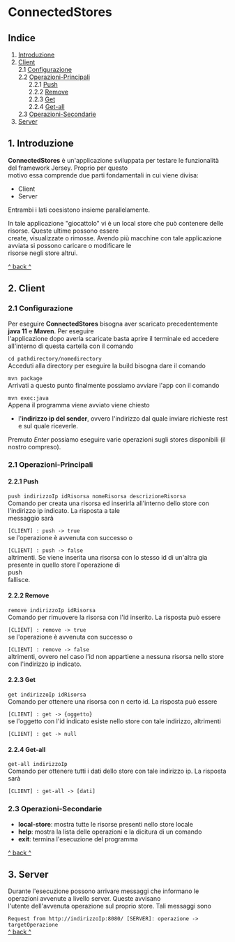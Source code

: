# ConnectedStores

## Indice

1. <a href="#introduzione">Introduzione</a>
2. <a href="#client">Client</a>    
   2.1 <a href="#configurazione">Configurazione</a>    
   2.2 <a href="#operazioni-principali">Operazioni-Principali</a>    
   &nbsp;&nbsp;&nbsp;&nbsp;&nbsp;&nbsp;2.2.1 <a href="#push">Push</a>     
   &nbsp;&nbsp;&nbsp;&nbsp;&nbsp;&nbsp;2.2.2 <a href="#remove">Remove</a>     
   &nbsp;&nbsp;&nbsp;&nbsp;&nbsp;&nbsp;2.2.3 <a href="#get">Get</a>     
   &nbsp;&nbsp;&nbsp;&nbsp;&nbsp;&nbsp;2.2.4 <a href="#get-all">Get-all</a>    
   2.3 <a href="#operazioni-secondarie">Operazioni-Secondarie</a>
3. <a href="#server">Server</a>

## 1. Introduzione

**ConnectedStores** è un'applicazione sviluppata per testare le funzionalità del framework Jersey. Proprio per
questo    
motivo essa comprende due parti fondamentali in cui viene divisa:

- Client
- Server

Entrambi i lati coesistono insieme parallelamente.

In tale applicazione "giocattolo" vi è un local store che può contenere delle risorse. Queste ultime possono essere    
create, visualizzate o rimosse. Avendo più macchine con tale applicazione avviata si possono caricare o modificare
le    
risorse negli store altrui.

<a href="#indice">^ back ^</a>

## 2. Client

### 2.1 Configurazione

Per eseguire **ConnectedStores** bisogna aver scaricato precedentemente **java 11** e **Maven**. Per eseguire    
l'applicazione dopo averla scaricate basta aprire il terminale ed accedere all'interno di questa cartella con il comando

``` cd pathdirectory/nomedirectory ```   
Acceduti alla directory per eseguire la build bisogna dare il comando

``` mvn package ```   
Arrivati a questo punto finalmente possiamo avviare l'app con il comando

``` mvn exec:java ```   
Appena il programma viene avviato viene chiesto

- l'**indirizzo ip del sender**, ovvero l'indirizzo dal quale inviare richieste rest e sul quale riceverle.

Premuto *Enter* possiamo eseguire varie operazioni sugli stores disponibili (il nostro compreso).

### 2.1 Operazioni-Principali

#### 2.2.1  Push

``` push indirizzoIp idRisorsa nomeRisorsa descrizioneRisorsa ```   
Comando per creata una risorsa ed inserirla all'interno dello store con l'indirizzo ip indicato. La risposta a tale    
messaggio sarà

``` [CLIENT] : push -> true ```   
se l'operazione è avvenuta con successo o

``` [CLIENT] : push -> false ```   
altrimenti. Se viene inserita una risorsa con lo stesso id di un'altra gia presente in quello store l'operazione di  
push    
fallisce.

#### 2.2.2 Remove

``` remove indirizzoIp idRisorsa ```   
Comando per rimuovere la risorsa con l'id inserito. La risposta può essere

``` [CLIENT] : remove -> true ```   
se l'operazione è avvenuta con successo o

``` [CLIENT] : remove -> false ```   
altrimenti, ovvero nel caso l'id non appartiene a nessuna risorsa nello store con l'indirizzo ip indicato.

#### 2.2.3 Get

``` get indirizzoIp idRisorsa ```   
Comando per ottenere una risorsa con n certo id. La risposta può essere

``` [CLIENT] : get -> {oggetto} ```   
se l'oggetto con l'id indicato esiste nello store con tale indirizzo, altrimenti

``` [CLIENT] : get -> null ```

#### 2.2.4 Get-all

``` get-all indirizzoIp ```   
Comando per ottenere tutti i dati dello store con tale indirizzo ip. La risposta sarà

``` [CLIENT] : get-all -> [dati] ```

### 2.3 Operazioni-Secondarie

- **local-store**: mostra tutte le risorse presenti nello store locale
- **help**: mostra la lista delle operazioni e la dicitura di un comando
- **exit**: termina l'esecuzione del programma

<a href="#indice">^ back ^</a>

## 3. Server

Durante l'esecuzione possono arrivare messaggi che informano le operazioni avvenute a livello server. Queste
avvisano    
l'utente dell'avvenuta operazione sul proprio store. Tali messaggi sono

``` Request from http://indirizzoIp:8080/ [SERVER]: operazione -> targetOperazione ```   
<a href="#indice">^ back ^</a>